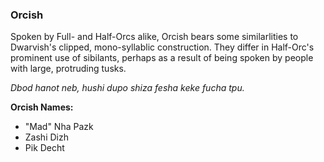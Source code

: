 ### Orcish

Spoken by Full- and Half-Orcs alike, Orcish bears some similarlities to
Dwarvish's clipped, mono-syllablic construction. They differ in Half-Orc's
prominent use of sibilants, perhaps as a result of being spoken by people with
large, protruding tusks.

*Dbod hanot neb, hushi dupo shiza fesha keke fucha tpu.*

**Orcish Names:**
* "Mad" Nha Pazk
* Zashi Dizh
* Pik Decht
